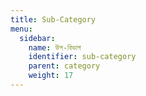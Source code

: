 ```yaml
---
title: Sub-Category
menu:
  sidebar:
    name: উপ-বিভাগ
    identifier: sub-category
    parent: category
    weight: 17
---
```

